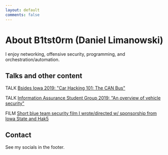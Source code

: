 ```yaml
---
layout: default
comments: false
---
```


# About B1tst0rm (Daniel Limanowski)

I enjoy networking, offensive security, programming, and orchestration/automation.

## Talks and other content
TALK [Bsides Iowa 2019: "Car Hacking 101: The CAN Bus"](https://youtu.be/yZRRwXqvrOg/vehicle_security)

TALK [Information Assurance Student Group 2019: "An overview of vehicle security"](https://youtu.be/VKr5BZJ4dpA)

FILM [Short blue team security film I wrote/directed w/ sponsorship from Iowa State and Hak5](https://youtu.be/UZi18g8hH0Q)
## Contact
See my socials in the footer.
